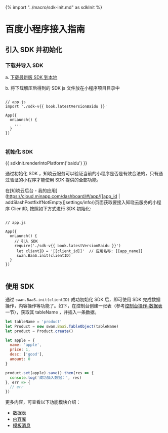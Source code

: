 {% import "../macro/sdk-init.md" as sdkInit %}

# 百度小程序接入指南

## 引入 SDK 并初始化

### 下载并导入 SDK

a. [下载最新版 SDK 到本地](../download-sdk.md)

b. 将下载解压后得到的 SDK js 文件放在小程序项目目录中

<pre>
<code class="lang-js">
// app.js
import './sdk-v{{ book.latestVersionBaidu }}'

App({
  onLaunch() {
    ...
  }
})
</code>
</pre>

### 初始化 SDK

{{ sdkInit.renderIntoPlatform('baidu') }}

通过初始化 SDK ，知晓云服务可以验证当前的小程序是否是有效合法的，只有通过验证的小程序才能使用 SDK 提供的全部功能。

在[知晓云后台 - 我的应用](https://cloud.minapp.com/dashboard/#/app/[[app_id | addSlashPostfixIfNotEmpty]]settings/info/)页面获取要接入知晓云服务的小程序 ClientID, 按照如下方式进行 SDK 初始化:

<pre>
<code class="lang-js">
// app.js

App({
  onLaunch() {
    // 引入 SDK
    require('./sdk-v{{ book.latestVersionBaidu }}')
     let clientID = '[[client_id]]'  // 应用名称: [[app_name]]
     swan.BaaS.init(clientID)
  }
})
</code>
</pre>

<!-- 暂不显示 -->
<!-- ### 完成服务器域名配置 -->
<!--  -->
<!-- 在[这里](/newbies/README.md#小程序第三方授权以及服务器域名配置)可查看详细的配置方法。 -->


## 使用 SDK

通过 `swan.BaaS.init(clientID)` 成功初始化 SDK 后，即可使用 SDK 完成数据操作，内容操作等功能了。如下，在控制台创建一张表（参考[控制台操作-数据表](../dashboard/schema.md) 一节），获取其 tableName ，并插入一条数据。

```js
let tableName = 'product'
let Product = new swan.BaaS.TableObject(tableName)
let product = Product.create()

let apple = {
  name: 'apple',
  price: 1,
  desc: ['good'],
  amount: 0
}

product.set(apple).save().then(res => {
  console.log('成功插入数据：', res)
}, err => {
  // err
})
```

更多内容，可查看以下功能模块介绍：

* [数据表](../schema/README.md)
* [内容库](../content/README.md)
* [模板消息](./template-message.md)
